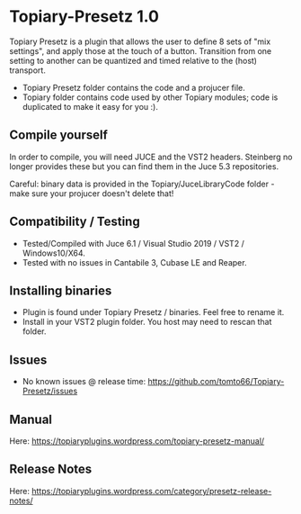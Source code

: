 # Topiary-Presetz 1.0

Topiary Presetz is a plugin that allows the user to define 8 sets of "mix settings", and apply those at the touch of a button. Transition from one setting to another can be quantized and timed relative to the (host) transport.

* Topiary Presetz folder contains the code and a projucer file.
* Topiary folder contains code used by other Topiary modules; code is duplicated to make it easy for you :).

## Compile yourself

In order to compile, you will need JUCE and the VST2 headers. Steinberg no longer provides these but you can find them in the Juce 5.3 repositories.

Careful: binary data is provided in the Topiary/JuceLibraryCode folder - make sure your projucer doesn't delete that!

## Compatibility / Testing

* Tested/Compiled with Juce 6.1 / Visual Studio 2019 / VST2 / Windows10/X64.
* Tested with no issues in Cantabile 3, Cubase LE and Reaper.

## Installing binaries

* Plugin is found under Topiary Presetz / binaries.  Feel free to rename it.
* Install in your VST2 plugin folder.  You host may need to rescan that folder.

## Issues

* No known issues @ release time: https://github.com/tomto66/Topiary-Presetz/issues

## Manual

Here: https://topiaryplugins.wordpress.com/topiary-presetz-manual/

## Release Notes

Here: https://topiaryplugins.wordpress.com/category/presetz-release-notes/
